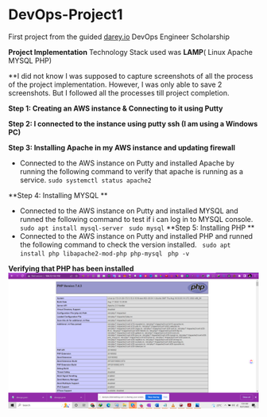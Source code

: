 # DevOps-Project1
First project from the guided [darey.io](https://www.darey.io) DevOps Engineer Scholarship 

**Project Implementation**
Technology Stack used was **LAMP**( Linux Apache MYSQL PHP)

**I did not know I was supposed to capture screenshots of all the process of the project implementation. However, I was only able to save 2 screenshots. But I followed all the processes till project completion.

**Step 1: Creating an AWS instance & Connecting to it using Putty**

**Step 2: I connected to the instance using putty ssh (I am using a Windows PC)**

**Step 3: Installing Apache in my AWS instance and updating firewall**
   - Connected to the AWS instance on Putty and installed Apache by running the following command to verify that apache is running as a service.
       `sudo systemctl status apache2`

**Step 4: Installing MYSQL **
  - Connected to the AWS instance on Putty and installed MYSQL  and runned the following command to test if i can log in to MYSQL console.
   ` sudo apt install mysql-server`
    ` sudo mysql`
**Step 5: Installing PHP **
  - Connected to the AWS instance on Putty and installed PHP  and runned the following command to check the version installed.
   ` sudo apt install php libapache2-mod-php php-mysql`  ` php -v`
   
**Verifying that PHP has been installed**
    ![alt text](https://github.com/guruchidi/darey.io/blob/main/Project1/php%20intalled.png)
